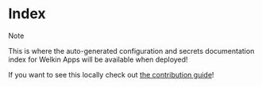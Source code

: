 # Index

> [!note]
>
> This is where the auto-generated configuration and secrets documentation index for Welkin Apps will be available when deployed!
>
> If you want to see this locally check out [the contribution guide](https://github.com/elastisys/welkin/blob/main/CONTRIBUTING.md)!
